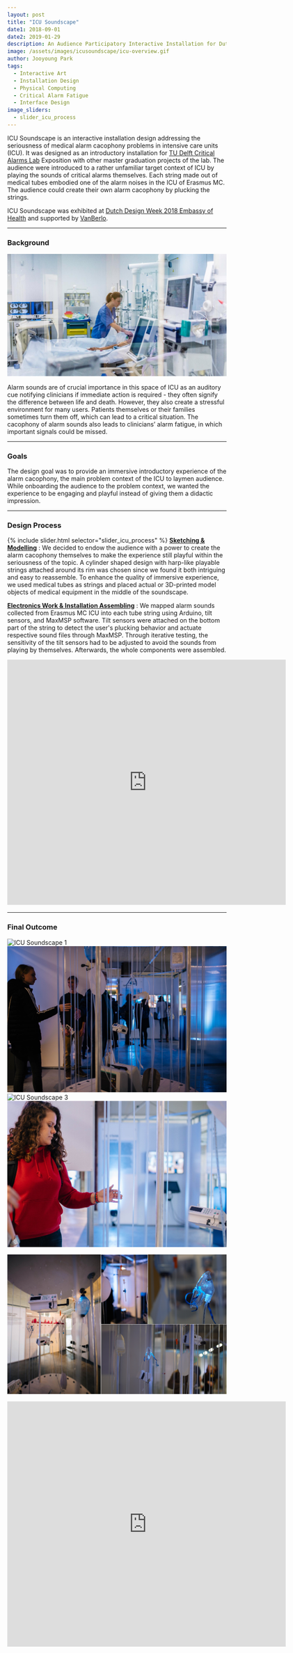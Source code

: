 ```yaml
---
layout: post
title: "ICU Soundscape"
date1: 2018-09-01
date2: 2019-01-29
description: An Audience Participatory Interactive Installation for Dutch Design Week 2018 Embassy of Health Exhibition
image: /assets/images/icusoundscape/icu-overview.gif
author: Jooyoung Park
tags: 
  - Interactive Art
  - Installation Design
  - Physical Computing
  - Critical Alarm Fatigue
  - Interface Design
image_sliders:
  - slider_icu_process
---
```

ICU Soundscape is an interactive installation design addressing the seriousness of medical alarm cacophony problems in intensive care units (ICU). It was designed as an introductory installation for <a href="https://delftdesignlabs.org/criticalalarmslab/" target="_blank">TU Delft Critical Alarms Lab</a> Exposition with other master graduation projects of the lab. The audience were introduced to a rather unfamiliar target context of ICU by playing the sounds of critical alarms themselves. Each string made out of medical tubes embodied one of the alarm noises in the ICU of Erasmus MC. The audience could create their own alarm cacophony by plucking the strings.

ICU Soundscape was exhibited at <a href="https://ddw.nl/en/magazine-archive/181/embassy-of-health" target="_blank">Dutch Design Week 2018 Embassy of Health</a> and supported by <a href="https://vanberloagency.com/" target="_blank">VanBerlo</a>.

<hr/>

### Background
![Intensive Care Unit](/assets/images/icusoundscape/ddw_background.jpg)

Alarm sounds are of crucial importance in this space of ICU as an auditory cue notifying clinicians if immediate action is required - they often signify the difference between life and death. However, they also create a stressful environment for many users. Patients themselves or their families sometimes turn them off, which can lead to a critical situation. The cacophony of alarm sounds also leads to clinicians’ alarm fatigue, in which important signals could be missed.
<hr/>

### Goals

The design goal was to provide an immersive introductory experience of the alarm cacophony, the main problem context of the ICU to laymen audience. While onboarding the audience to the problem context, we wanted the experience to be engaging and playful instead of giving them a didactic impression. 
<hr/>

### Design Process

{% include slider.html selector="slider_icu_process" %}
<ins>**Sketching & Modelling**</ins> : We decided to endow the audience with a power to create the alarm cacophony themselves to make the experience still playful within the seriousness of the topic. A cylinder shaped design with harp-like playable strings attached around its rim was chosen since we found it both intriguing and easy to reassemble. To enhance the quality of immersive experience, we used medical tubes as strings and placed actual or 3D-printed model objects of medical equipment in the middle of the soundscape.

<ins>**Electronics Work & Installation Assembling**</ins> : We mapped alarm sounds collected from Erasmus MC ICU into each tube string using Arduino, tilt sensors, and MaxMSP software. Tilt sensors were attached on the bottom part of the string to detect the user's plucking behavior and actuate respective sound files through MaxMSP. Through iterative testing, the sensitivity of the tilt sensors had to be adjusted to avoid the sounds from playing by themselves. Afterwards, the whole components were assembled. 
<iframe src="https://player.vimeo.com/video/480492221" width="640" height="564" frameborder="0" allow="autoplay; fullscreen" allowfullscreen></iframe>

<hr/>

### Final Outcome
![ICU Soundscape 1](/assets/images/icusoundscape/0final.jpg)
![ICU Soundscape 2](/assets/images/icusoundscape/5-1final.jpg)
![ICU Soundscape 3](/assets/images/icusoundscape/1final.jpg)
![ICU Soundscape 4](/assets/images/icusoundscape/3final.jpg)
<!-- ![ICU Soundscape 5](/assets/images/icusoundscape/4final.jpg) -->
![ICU Soundscape 6](/assets/images/icusoundscape/6detailshots.jpg)
<iframe src="https://player.vimeo.com/video/341329007" width="640" height="564" frameborder="0" allow="autoplay; fullscreen" allowfullscreen></iframe>